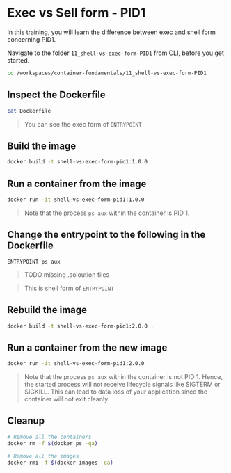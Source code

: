 # Exec vs Sell form - PID1

In this training, you will learn the difference between exec and shell form concerning PID1.

Navigate to the folder `11_shell-vs-exec-form-PID1` from CLI, before you get started.

```bash
cd /workspaces/container-fundamentals/11_shell-vs-exec-form-PID1
```

## Inspect the Dockerfile

```bash
cat Dockerfile
```

> You can see the exec form of `ENTRYPOINT`

## Build the image

```bash
docker build -t shell-vs-exec-form-pid1:1.0.0 .
```

## Run a container from the image

```bash
docker run -it shell-vs-exec-form-pid1:1.0.0
```

>Note that the process `ps aux` within the container is PID 1.

## Change the entrypoint to the following in the Dockerfile

```docker
ENTRYPOINT ps aux
```

> TODO missing .soloution files

> This is shell form of `ENTRYPOINT`

## Rebuild the image

```bash
docker build -t shell-vs-exec-form-pid1:2.0.0 .
```

## Run a container from the new image

```bash
docker run -it shell-vs-exec-form-pid1:2.0.0
```

>Note that the process `ps aux` within the container is not PID 1. Hence, the started process will not receive lifecycle signals like SIGTERM or SIGKILL. This can lead to data loss of your application since  the container will not exit cleanly.

## Cleanup

```bash
# Remove all the containers
docker rm -f $(docker ps -qa)

# Remove all the images
docker rmi -f $(docker images -qa)
```
